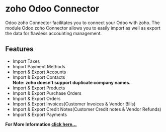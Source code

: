 # zoho Odoo Connector

Odoo zoho Connector facilitates you to connect your Odoo with zoho. The module Odoo zoho Connector allows you to easily import as well as export the data for flawless accounting management.

## Features
* Import Taxes
* Import Payment Methods
* Import & Export Accounts
* Import & Export Contacts  
 **Note: zoho doesn't support duplicate company names.**
* Import & Export Products
* Import & Export Purchase Orders
* Import & Export Orders
* Import & Export Invoices(Customer Invoices & Vendor Bills)
* Import & Export Credit Notes(Customer Credit notes & Vendor Refunds)
* Import & Export Payments


**For More Information [click here...](https://developer.zoho.com/documentation/guides/how-to-guides)**
